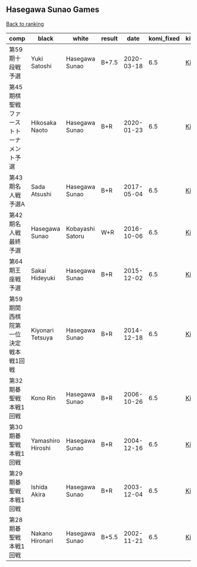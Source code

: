 ## Hasegawa Sunao Games

[Back to ranking](index.md)




| **comp** | **black** | **white** | **result** | **date** | **komi_fixed** | **kifu** | 
| --- | --- | --- | --- | --- | --- | --- |
| 第59期十段戦予選 | Yuki Satoshi | Hasegawa Sunao | B+7.5 | 2020-03-18 | 6.5 | [Kifu](https://kifudepot.net/kifucontents.php?id=SP%2B%2BUnDCBPly788JVFegBg%3D%3D) | 
| 第45期棋聖戦ファーストトーナメント予選 | Hikosaka Naoto | Hasegawa Sunao | B+R | 2020-01-23 | 6.5 | [Kifu](https://kifudepot.net/kifucontents.php?id=4R4JhT1qBAt94SEZQUoNdA%3D%3D) | 
| 第43期名人戦予選A | Sada Atsushi | Hasegawa Sunao | B+R | 2017-05-04 | 6.5 | [Kifu](https://kifudepot.net/kifucontents.php?id=d2QiazqwgxSFxcwRf1iqUA%3D%3D) | 
| 第42期名人戦最終予選 | Hasegawa Sunao | Kobayashi Satoru | W+R | 2016-10-06 | 6.5 | [Kifu](https://kifudepot.net/kifucontents.php?id=CHUjbGnk3Q3qn%2B6IY98Zew%3D%3D) | 
| 第64期王座戦予選 | Sakai Hideyuki | Hasegawa Sunao | B+R | 2015-12-02 | 6.5 | [Kifu](https://kifudepot.net/kifucontents.php?id=0soQ1Xisfs4WQqsIWHr32Q%3D%3D) | 
| 第59期関西棋院第一位決定戦本戦1回戦 | Kiyonari Tetsuya | Hasegawa Sunao | B+R | 2014-12-18 | 6.5 | [Kifu](https://kifudepot.net/kifucontents.php?id=hrNxO%2BR8EpAKXxxhIV8N3A%3D%3D) | 
| 第32期碁聖戦本戦1回戦 | Kono Rin | Hasegawa Sunao | B+R | 2006-10-26 | 6.5 | [Kifu](https://kifudepot.net/kifucontents.php?id=ICfD5kWqQzdLRmQY%2Bv3FLA%3D%3D) | 
| 第30期碁聖戦本戦1回戦 | Yamashiro Hiroshi | Hasegawa Sunao | B+R | 2004-12-16 | 6.5 | [Kifu](https://kifudepot.net/kifucontents.php?id=gAGF5j3GlzbS7MvMDX3ymQ%3D%3D) | 
| 第29期碁聖戦本戦1回戦 | Ishida Akira | Hasegawa Sunao | B+R | 2003-12-04 | 6.5 | [Kifu](https://kifudepot.net/kifucontents.php?id=I7OpZ1CMr3f%2BG037JjfJlg%3D%3D) | 
| 第28期碁聖戦本戦1回戦 | Nakano Hironari | Hasegawa Sunao | B+5.5 | 2002-11-21 | 6.5 | [Kifu](https://kifudepot.net/kifucontents.php?id=RbL3Dm6P8CSNWNs6c1yNiQ%3D%3D) |




